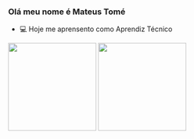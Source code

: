 ### Olá meu nome é Mateus Tomé
- 💻 Hoje me aprensento como Aprendiz Técnico
<div>
<a href="https://github.com/MateusTome-Dev"></a>
<img height="180em" src="https://github-readme-stats.vercel.app/api?username=MateusTome-Dev&show_icons=true&theme=blue_navy&include_all_commits=true&count_private=true">
<img height="180em" src="https://github-readme-stats.vercel.app/api/top-langs/?username=MateusTome-Dev&layout=compact&langs_count=16&theme=blue_navy">
</div>
<div>
<a href="mailto:rafaelaugustofsilva@gmail.com"> <img src="https://img.shields.io/badge/-Gmail-%23333?style=for-the-badge&logo=gmail&logoColor=white" target="_blank" alt=""></a>
<a href="https://www.linkedin.com/in/mateus-tomé-dos-santos/"> <img src="https://img.shields.io/badge/-LinkedIn-%230077B5?style=for-the-badge&logo=linkedin&logoColor=white" target="_blank" alt=""></a>
</div>
